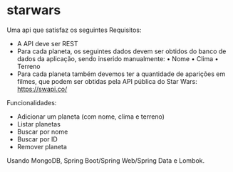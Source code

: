 # starwars

Uma api que satisfaz os seguintes Requisitos:

- A API deve ser REST
- Para cada planeta, os seguintes dados devem ser obtidos do banco de dados da aplicação, sendo inserido manualmente:
•	Nome
•	Clima
•	Terreno
- Para cada planeta também devemos ter a quantidade de aparições em filmes, que podem ser obtidas pela API pública do Star Wars:  https://swapi.co/

Funcionalidades: 

- Adicionar um planeta (com nome, clima e terreno)
- Listar planetas
- Buscar por nome
- Buscar por ID
- Remover planeta

Usando MongoDB, Spring Boot/Spring Web/Spring Data e Lombok.
